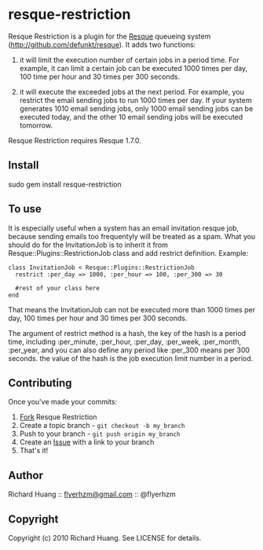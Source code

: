 resque-restriction
===============

Resque Restriction is a plugin for the [Resque][0] queueing system (http://github.com/defunkt/resque). It adds two functions:

1. it will limit the execution number of certain jobs in a period time. For example, it can limit a certain job can be executed 1000 times per day, 100 time per hour and 30 times per 300 seconds.

2. it will execute the exceeded jobs at the next period. For example, you restrict the email sending jobs to run 1000 times per day. If your system generates 1010 email sending jobs, only 1000 email sending jobs can be executed today, and the other 10 email sending jobs will be executed tomorrow.

Resque Restriction requires Resque 1.7.0.

Install
-------

  sudo gem install resque-restriction

To use
------

It is especially useful when a system has an email invitation resque job, because sending emails too frequentyly will be treated as a spam. What you should do for the InvitationJob is to inherit it from Resque::Plugins::RestrictionJob class and add restrict definition. Example:

	class InvitationJob < Resque::Plugins::RestrictionJob
	  restrict :per_day => 1000, :per_hour => 100, :per_300 => 30

	  #rest of your class here
	end

That means the InvitationJob can not be executed more than 1000 times per day, 100 times per hour and 30 times per 300 seconds.

The argument of restrict method is a hash, the key of the hash is a period time, including :per_minute, :per_hour, :per_day, :per_week, :per_month, :per_year, and you can also define any period like :per_300 means per 300 seconds. the value of the hash is the job execution limit number in a period.

Contributing
------------

Once you've made your commits:

1. [Fork][1] Resque Restriction
2. Create a topic branch - `git checkout -b my_branch`
3. Push to your branch - `git push origin my_branch`
4. Create an [Issue][2] with a link to your branch
5. That's it!

Author
------
Richard Huang :: flyerhzm@gmail.com :: @flyerhzm

Copyright
---------
Copyright (c) 2010 Richard Huang. See LICENSE for details.

[0]: http://github.com/defunkt/resque
[1]: http://help.github.com/forking/
[2]: http://github.com/flyerhzm/resque-restriction/issues

